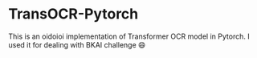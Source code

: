 # TransOCR-Pytorch
This is an oidoioi implementation of Transformer OCR model in Pytorch. I used it for dealing with BKAI challenge :smile:
